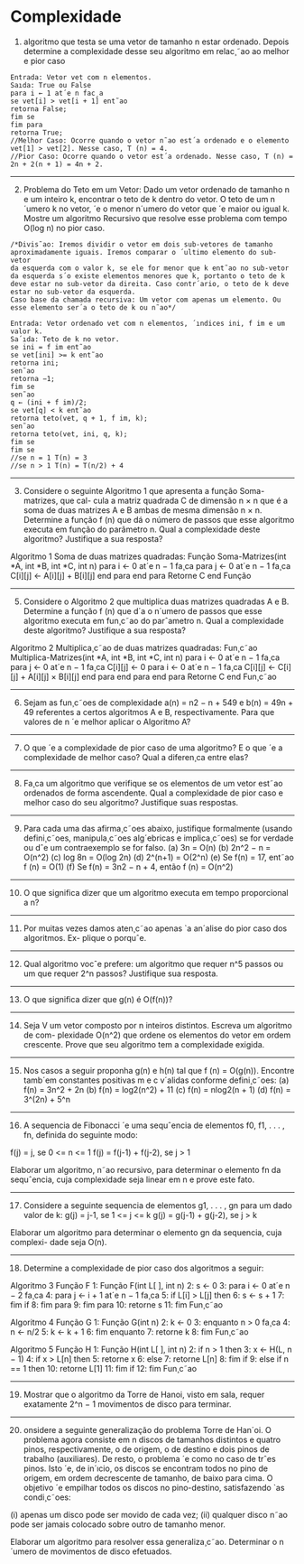 # Complexidade

1. algoritmo que testa se uma vetor de tamanho n estar ordenado. Depois determine a complexidade desse seu algoritmo em
relac¸˜ao ao melhor e pior caso
```
Entrada: Vetor vet com n elementos.
Saıda: True ou False
para i ← 1 at´e n fac¸a
se vet[i] > vet[i + 1] ent˜ao
retorna False;
fim se
fim para
retorna True;
//Melhor Caso: Ocorre quando o vetor n˜ao est´a ordenado e o elemento vet[1] > vet[2]. Nesse caso, T (n) = 4.
//Pior Caso: Ocorre quando o vetor est´a ordenado. Nesse caso, T (n) = 2n + 2(n + 1) = 4n + 2.
```
---------------------------------------------------------
2. Problema do Teto em um Vetor: Dado um vetor ordenado de tamanho n e um inteiro k, encontrar o teto de k dentro do vetor. O teto de
um n´umero k no vetor, ´e o menor n´umero do vetor que ´e maior ou igual k. Mostre um algoritmo Recursivo que resolve esse problema com
tempo O(log n) no pior caso.
```
/*Divis˜ao: Iremos dividir o vetor em dois sub-vetores de tamanho aproximadamente iguais. Iremos comparar o ´ultimo elemento do sub-vetor
da esquerda com o valor k, se ele for menor que k ent˜ao no sub-vetor da esquerda s´o existe elementos menores que k, portanto o teto de k
deve estar no sub-vetor da direita. Caso contr´ario, o teto de k deve estar no sub-vetor da esquerda.
Caso base da chamada recursiva: Um vetor com apenas um elemento. Ou esse elemento ser´a o teto de k ou n˜ao*/

Entrada: Vetor ordenado vet com n elementos, ´ındices ini, f im e um valor k.
Sa´ıda: Teto de k no vetor.
se ini = f im ent˜ao
se vet[ini] >= k ent˜ao
retorna ini;
sen˜ao
retorna −1;
fim se
sen˜ao
q ← (ini + f im)/2;
se vet[q] < k ent˜ao
retorna teto(vet, q + 1, f im, k);
sen˜ao
retorna teto(vet, ini, q, k);
fim se
fim se
//se n = 1 T(n) = 3
//se n > 1 T(n) = T(n/2) + 4
```
---------------------------------------------------------
3. Considere o seguinte Algoritmo 1 que apresenta a função Soma-matrizes, que cal-
cula a matriz quadrada C de dimensão n × n que é a soma de duas matrizes A e
B ambas de mesma dimensão n × n. Determine a função f (n) que dá o número de
passos que esse algoritmo executa em função do parâmetro n. Qual a complexidade
deste algoritmo? Justifique a sua resposta?

Algoritmo 1 Soma de duas matrizes quadradas:
Função Soma-Matrizes(int *A, int *B, int *C, int n)
  para i ← 0 at´e n − 1 fa¸ca
    para j ← 0 at´e n − 1 fa¸ca
      C[i][j] ← A[i][j] + B[i][j]
    end para
  end para
  Retorne C
end Função

---------------------------------------------------------
5. Considere o Algoritmo 2 que multiplica duas matrizes quadradas A e B. Determine
a função f (n) que d´a o n´umero de passos que esse algoritmo executa em fun¸c˜ao do
parˆametro n. Qual a complexidade deste algoritmo? Justifique a sua resposta?

Algoritmo 2 Multiplica¸c˜ao de duas matrizes quadradas:
Fun¸c˜ao Multiplica-Matrizes(int *A, int *B, int *C, int n)
para i ← 0 at´e n − 1 fa¸ca
para j ← 0 at´e n − 1 fa¸ca
C[i][j] ← 0
para i ← 0 at´e n − 1 fa¸ca
C[i][j] ← C[i][j] + A[i][j] × B[i][j]
end para
end para
end para
Retorne C
end Fun¸c˜ao

---------------------------------------------------------
6. Sejam as fun¸c˜oes de complexidade a(n) = n2 − n + 549 e b(n) = 49n + 49 referentes
a certos algoritmos A e B, respectivamente. Para que valores de n ´e melhor aplicar
o Algoritmo A?

---------------------------------------------------------
7. O que ´e a complexidade de pior caso de uma algoritmo? E o que ´e a complexidade
de melhor caso? Qual a diferen¸ca entre elas?

---------------------------------------------------------
8. Fa¸ca um algoritmo que verifique se os elementos de um vetor est˜ao ordenados de
forma ascendente. Qual a complexidade de pior caso e melhor caso do seu algoritmo?
Justifique suas respostas.
---------------------------------------------------------
9. Para cada uma das afirma¸c˜oes abaixo, justifique formalmente (usando defini¸c˜oes,
manipula¸c˜oes alg´ebricas e implica¸c˜oes) se for verdade ou dˆe um contraexemplo se for
falso.
(a) 3n = O(n)
(b) 2n^2 − n = O(n^2)
(c) log 8n = O(log 2n)
(d) 2^(n+1) = O(2^n)
(e) Se f(n) = 17, ent˜ao f (n) = O(1)
(f) Se f(n) = 3n2 − n + 4, então f (n) = O(n^2)
---------------------------------------------------------
10. O que significa dizer que um algoritmo executa em tempo proporcional a n?
---------------------------------------------------------
11. Por muitas vezes damos aten¸c˜ao apenas `a an´alise do pior caso dos algoritmos. Ex-
plique o porquˆe.
---------------------------------------------------------
12. Qual algoritmo vocˆe prefere: um algoritmo que requer n^5 passos ou um que requer
2^n passos? Justifique sua resposta.
---------------------------------------------------------
13. O que significa dizer que g(n) é O(f(n))?
---------------------------------------------------------
14. Seja V um vetor composto por n inteiros distintos. Escreva um algoritmo de com-
plexidade O(n^2) que ordene os elementos do vetor em ordem crescente. Prove que
seu algoritmo tem a complexidade exigida.
---------------------------------------------------------
15. Nos casos a seguir proponha g(n) e h(n) tal que f (n) = O(g(n)). Encontre tamb´em
constantes positivas m e c v´alidas conforme defini¸c˜oes:
(a) f(n) = 3n^2 + 2n
(b) f(n) = log2(n^2) + 11
(c) f(n) = nlog2(n + 1)
(d) f(n) = 3^(2n) + 5^n
---------------------------------------------------------
16. A sequencia de Fibonacci ´e uma sequˆencia de elementos f0, f1, . . . , fn, definida do
seguinte modo:

f(j) = j,                 se 0 <= n <= 1
f(j) =  f(j-1) + f(j-2),  se j > 1

Elaborar um algoritmo, n˜ao recursivo, para determinar o elemento fn da sequˆencia,
cuja complexidade seja linear em n e prove este fato.

---------------------------------------------------------
17. Considere a seguinte sequencia de elementos g1, . . . , gn para um dado valor de k:
g(j) = j-1,             se 1 <= j <= k
g(j) = g(j-1) + g(j-2), se j > k

Elaborar um algoritmo para determinar o elemento gn da sequencia, cuja complexi-
dade seja O(n).

---------------------------------------------------------
18. Determine a complexidade de pior caso dos algoritmos a seguir:

Algoritmo 3 Função F
1: Função F(int L[ ], int n)
2: s ← 0
3: para i ← 0 at´e n − 2 fa¸ca
4: para j ← i + 1 at´e n − 1 fa¸ca
5: if L[i] > L[j] then
6: s ← s + 1
7: fim if
8: fim para
9: fim para
10: retorne s
11: fim Fun¸c˜ao

Algoritmo 4 Função G
1: Função G(int n)
2: k ← 0
3: enquanto n > 0 fa¸ca
4: n ← n/2
5: k ← k + 1
6: fim enquanto
7: retorne k
8: fim Fun¸c˜ao

Algoritmo 5 Função H
1: Função H(int L[ ], int n)
2: if n > 1 then
3: x ← H(L, n − 1)
4: if x > L[n] then
5: retorne x
6: else
7: retorne L[n]
8: fim if
9: else if n == 1 then
10: retorne L[1]
11: fim if
12: fim Fun¸c˜ao

---------------------------------------------------------
19. Mostrar que o algoritmo da Torre de Hanoi, visto em sala, requer exatamente 2^n − 1
movimentos de disco para terminar.
---------------------------------------------------------
20. onsidere a seguinte generalização do problema Torre de Han´oi. O problema agora
consiste em n discos de tamanhos distintos e quatro pinos, respectivamente, o de
origem, o de destino e dois pinos de trabalho (auxiliares). De resto, o problema ´e
como no caso de trˆes pinos. Isto ´e, de in´ıcio, os discos se encontram todos no pino
de origem, em ordem decrescente de tamanho, de baixo para cima. O objetivo ´e
empilhar todos os discos no pino-destino, satisfazendo `as condi¸c˜oes:

(i) apenas um disco pode ser movido de cada vez;
(ii) qualquer disco n˜ao pode ser jamais colocado sobre outro de tamanho menor.

Elaborar um algoritmo para resolver essa generaliza¸c˜ao. Determinar o n´umero de
movimentos de disco efetuados.
